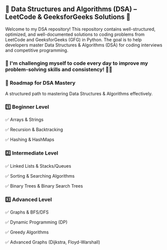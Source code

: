 ## 📌 **Data Structures and Algorithms (DSA) – LeetCode & GeeksforGeeks Solutions** 🚀

Welcome to my DSA repository! This repository contains well-structured, optimized, and well-documented solutions to coding problems from LeetCode and GeeksforGeeks (GFG) in Python. The goal is to help developers master Data Structures & Algorithms (DSA) for coding interviews and competitive programming.

### 📌 I'm challenging myself to code every day to improve my problem-solving skills and consistency! 💪🔥



### 📌 **Roadmap for DSA Mastery** 

A structured path to mastering Data Structures & Algorithms effectively.

### 1️⃣ **Beginner Level**

✅ Arrays & Strings

✅ Recursion & Backtracking

✅ Hashing & HashMaps

### 2️⃣ **Intermediate Level**

✅ Linked Lists & Stacks/Queues

✅ Sorting & Searching Algorithms

✅ Binary Trees & Binary Search Trees

### 3️⃣ **Advanced Level**

✅ Graphs & BFS/DFS

✅ Dynamic Programming (DP)

✅ Greedy Algorithms

✅ Advanced Graphs (Dijkstra, Floyd-Warshall)



